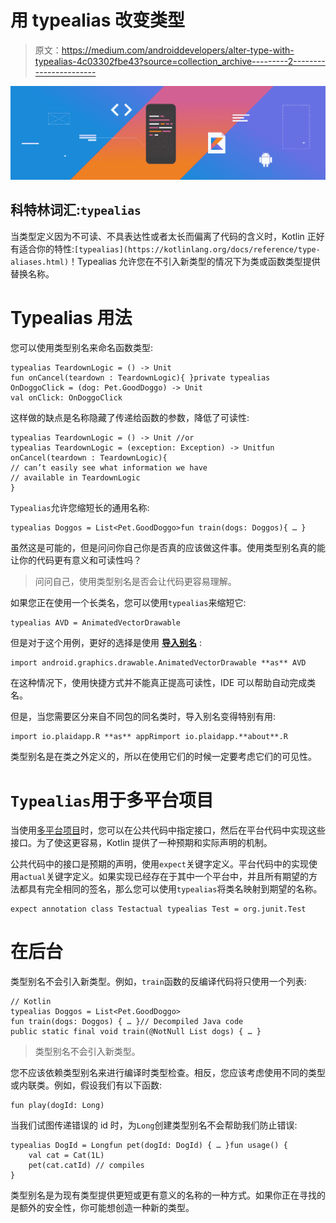 # 用 typealias 改变类型

> 原文：<https://medium.com/androiddevelopers/alter-type-with-typealias-4c03302fbe43?source=collection_archive---------2----------------------->

![](img/32f9975fd0c3198a5203e0e15df3b9e1.png)

## 科特林词汇:`typealias`

当类型定义因为不可读、不具表达性或者太长而偏离了代码的含义时，Kotlin 正好有适合你的特性:`[typealias](https://kotlinlang.org/docs/reference/type-aliases.html)`！Typealias 允许您在不引入新类型的情况下为类或函数类型提供替换名称。

# Typealias 用法

您可以使用类型别名来命名函数类型:

```
typealias TeardownLogic = () -> Unit
fun onCancel(teardown : TeardownLogic){ }private typealias OnDoggoClick = (dog: Pet.GoodDoggo) -> Unit
val onClick: OnDoggoClick
```

这样做的缺点是名称隐藏了传递给函数的参数，降低了可读性:

```
typealias TeardownLogic = () -> Unit //or
typealias TeardownLogic = (exception: Exception) -> Unitfun onCancel(teardown : TeardownLogic){
// can’t easily see what information we have 
// available in TeardownLogic
}
```

`Typealias`允许您缩短长的通用名称:

```
typealias Doggos = List<Pet.GoodDoggo>fun train(dogs: Doggos){ … }
```

虽然这是可能的，但是问问你自己你是否真的应该做这件事。使用类型别名真的能让你的代码更有意义和可读性吗？

> 问问自己，使用类型别名是否会让代码更容易理解。

如果您正在使用一个长类名，您可以使用`typealias`来缩短它:

```
typealias AVD = AnimatedVectorDrawable
```

但是对于这个用例，更好的选择是使用 [**导入别名**](https://kotlinlang.org/docs/reference/packages.html#imports) :

```
import android.graphics.drawable.AnimatedVectorDrawable **as** AVD
```

在这种情况下，使用快捷方式并不能真正提高可读性，IDE 可以帮助自动完成类名。

但是，当您需要区分来自不同包的同名类时，导入别名变得特别有用:

```
import io.plaidapp.R **as** appRimport io.plaidapp.**about**.R
```

类型别名是在类之外定义的，所以在使用它们的时候一定要考虑它们的可见性。

# `Typealias`用于多平台项目

当使用[多平台项目](https://kotlinlang.org/docs/reference/platform-specific-declarations.html)时，您可以在公共代码中指定接口，然后在平台代码中实现这些接口。为了使这更容易，Kotlin 提供了一种预期和实际声明的机制。

公共代码中的接口是预期的声明，使用`expect`关键字定义。平台代码中的实现使用`actual`关键字定义。如果实现已经存在于其中一个平台中，并且所有期望的方法都具有完全相同的签名，那么您可以使用`typealias`将类名映射到期望的名称。

```
expect annotation class Testactual typealias Test = org.junit.Test
```

# 在后台

类型别名不会引入新类型。例如，`train`函数的反编译代码将只使用一个列表:

```
// Kotlin
typealias Doggos = List<Pet.GoodDoggo>
fun train(dogs: Doggos) { … }// Decompiled Java code
public static final void train(@NotNull List dogs) { … }
```

> 类型别名不会引入新类型。

您不应该依赖类型别名来进行编译时类型检查。相反，您应该考虑使用不同的类型或内联类。例如，假设我们有以下函数:

```
fun play(dogId: Long)
```

当我们试图传递错误的 id 时，为`Long`创建类型别名不会帮助我们防止错误:

```
typealias DogId = Longfun pet(dogId: DogId) { … }fun usage() {
    val cat = Cat(1L)
    pet(cat.catId) // compiles
}
```

类型别名是为现有类型提供更短或更有意义的名称的一种方式。如果你正在寻找的是额外的安全性，你可能想创造一种新的类型。